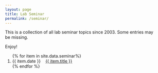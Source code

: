 ```yaml
---
layout: page
title: Lab Seminar
permalink: /seminar/
---
```


This is a collection of all lab seminar topics since 2003. Some entries may be missing.

Enjoy!

<ol class="listing">
{% for item in site.data.seminar%}
    <li> {{ item.date }} &nbsp;&nbsp; <a href="/none/{{ item.date }}/{{ item.filename }}" class="page-link"> {{ item.title }}</a> </li>
{% endfor %}
</ol>
